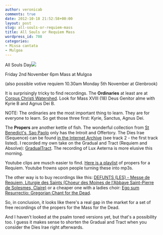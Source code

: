 ```yaml
---
author: veronicab
comments: true
date: 2012-10-18 21:52:58+00:00
layout: post
slug: all-souls-or-requiem-mass
title: All Souls or Requiem Mass
wordpress_id: 708
categories:
- Missa cantata
- Mulgoa
---
```


All Souls Day[![](http://repleatur.net/wp-content/uploads/2012/10/Purgatory-2.jpg)](http://repleatur.net/wp-content/uploads/2012/10/Purgatory-2.jpg)

Friday 2nd November
6pm Mass at Mulgoa

(also possible votive requiem 10.30am Monday 5th November at Glenbrook)

It is surprisingly tricky to find recordings.  The **Ordinaries** at least are at [Corpus Christi Watershed](http://www.ccwatershed.org/kyriale/).  Look for Mass XVIII (18) Deus Genitor alme with Kyrie B and Agnus Dei B.

NOTE: The ordinaries are the most important thing to learn.  They are for everyone to learn.  So get those three first: Kyrie, Sanctus, Agnus Dei.

The **Propers** are another kettle of fish.  The wonderful collection from [St Benedict's, Sao Paolo](http://www.christusrex.org/www2/cantgreg/trid_i_c_omnium_fidelium_defunctorum.html) only has the Introit and Offertory.  The Dies Irae (Sequence) can be found [in the Internet Archive](http://archive.org/details/GregorianChantMass) (see track 2 - the first track listed).  I recorded my own take on the Gradual and Tract (Requiem and Absolve): [GradualTract](http://repleatur.net/wp-content/uploads/2012/10/GradualTract.mp3).  The recording of Lux Aeterna is more elusive this morning.

Youtube clips are musch easier to find.  [Here is a playlist](http://www.youtube.com/playlist?list=PLR7cOUX2gl7pz2mniDbYprDfa4RoB-wsA) of propers for a Requiem.  Youtube frowns upon people turning these into mp3s.

The other way is to buy recordings like this: [DEFUNTS (LES) - Messe de Requiem, Liturgie des Saints (Choeur des Moines de l'Abbaye Saint-Pierre de Solesmes, Claire)](http://www.classicsonline.com/catalogue/product.aspx?pid=1474379) or a cheaper one with a ladies choir: [Ego sum Resurrectio: Gregorian Chant for the Dead](http://www.classicsonline.com/catalogue/product.aspx?pid=2731).

So, in conclusion, it looks like there's a real gap in the market for a set of free recordings of the propers for the Mass for the Dead.

And I haven't looked at the psalm toned versions yet, but that's a possibility too.  I guess it makes sense to shorten the Gradual and Tract when you consider the Dies Irae right afterwards.
